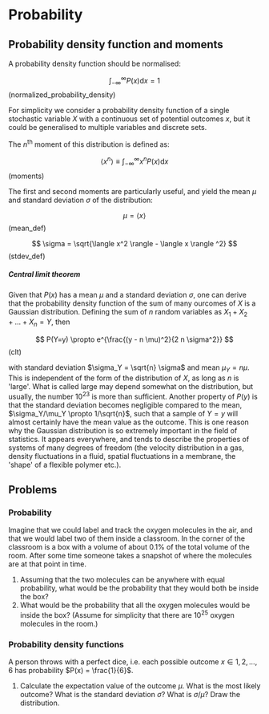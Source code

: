 # Probability

## Probability density function and moments

A probability density function should be normalised:

$$
  \int_{-\infty}^{\infty} P(x) \mathrm{d}x = 1
$$ (normalized_probability_density)

For simplicity we consider a probability density function of a single stochastic variable $X$ with a continuous set of potential outcomes $x$, but it could be generalised to multiple variables and discrete sets.

The $n^\mathrm{th}$ moment of this distribution is defined as:

$$
  \langle x^n \rangle \equiv \int_{-\infty}^{\infty} x^n P(x) \mathrm{d}x
$$ (moments)

The first and second moments are particularly useful, and yield the mean $\mu$ and standard deviation $\sigma$ of the distribution:

$$
  \mu = \langle x \rangle
$$ (mean_def)

$$
  \sigma = \sqrt{\langle x^2 \rangle - \langle x \rangle ^2}
$$ (stdev_def)

##### Central limit theorem
Given that $P(x)$ has a mean $\mu$ and a standard deviation $\sigma$, one can derive that the probability density function of the sum of many ourcomes of $X$ is a Gaussian distribution. Defining the sum of $n$ random variables as $X_1 + X_2 + ... + X_n = Y$, then

$$
  P(Y=y) \propto e^{\frac{(y - n \mu)^2}{2 n \sigma^2}}
$$ (clt)

with standard deviation $\sigma_Y = \sqrt{n} \sigma$ and mean $\mu_Y = n \mu$. This is independent of the form of the distribution of $X$, as long as $n$ is 'large'. What is called large may depend somewhat on the distribution, but usually, the number $10^{23}$ is more than sufficient. Another property of $P(y)$ is that the standard deviation becomes negligible compared to the mean, $\sigma_Y/\mu_Y \propto 1/\sqrt{n}$, such that a sample of $Y=y$ will almost certainly have the mean value as the outcome. This is one reason why the Gaussian distribution is so extremely important in the field of statistics. It appears everywhere, and tends to describe the properties of systems of many degrees of freedom (the velocity distribution in a gas, density fluctuations in a fluid, spatial fluctuations in a membrane, the 'shape' of a flexible polymer etc.).


## Problems

### Probability
Imagine that we could label and track the oxygen molecules in the air, and that we would label two of them inside a classroom. In the corner of the classroom is a box with a volume of about $0.1 \%$ of the total volume of the room. After some time someone takes a snapshot of where the molecules are at that point in time.
1. Assuming that the two molecules can be anywhere with equal probability, what would be the probability that they would both be inside the box?
2. What would be the probability that all the oxygen molecules would be inside the box? (Assume for simplicity that there are $10^{25}$ oxygen molecules in the room.)

### Probability density functions
A person throws with a perfect dice, i.e. each possible outcome $x \in {1, 2, ..., 6}$ has probability $P(x) = \frac{1}{6}$.
1. Calculate the expectation value of the outcome $\mu$. What is the most likely outcome? What is the standard deviation $\sigma$? What is $\sigma/\mu$? Draw the distribution.
